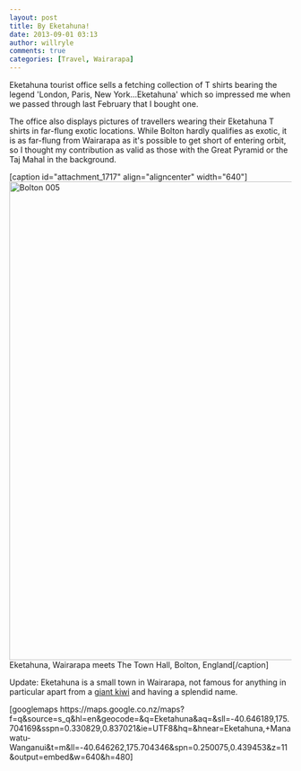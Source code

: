 ```yaml
---
layout: post
title: By Eketahuna!
date: 2013-09-01 03:13
author: willryle
comments: true
categories: [Travel, Wairarapa]
---
```

Eketahuna tourist office sells a fetching collection of T shirts bearing the legend 'London, Paris, New York...Eketahuna' which so impressed me when we passed through last February that I bought one.

The office also displays pictures of travellers wearing their Eketahuna T shirts in far-flung exotic locations. While Bolton hardly qualifies as exotic, it is as far-flung from Wairarapa as it's possible to get short of entering orbit, so I thought my contribution as valid as those with the Great Pyramid or the Taj Mahal in the background.

[caption id="attachment_1717" align="aligncenter" width="640"]<a href="http://willryle.files.wordpress.com/2013/09/bolton-005.jpg" target="_blank"><img class="size-large wp-image-1717" alt="Bolton 005" src="http://willryle.files.wordpress.com/2013/09/bolton-005.jpg?w=640" width="640" height="853" /></a> Eketahuna, Wairarapa meets The Town Hall, Bolton, England[/caption]
<p style="text-align:left;">Update: Eketahuna is a small town in Wairarapa, not famous for anything in particular apart from a <a href="http://goo.gl/maps/92Gt3" target="_blank">giant kiwi</a> and having a splendid name.</p>
[googlemaps https://maps.google.co.nz/maps?f=q&amp;source=s_q&amp;hl=en&amp;geocode=&amp;q=Eketahuna&amp;aq=&amp;sll=-40.646189,175.704169&amp;sspn=0.330829,0.837021&amp;ie=UTF8&amp;hq=&amp;hnear=Eketahuna,+Manawatu-Wanganui&amp;t=m&amp;ll=-40.646262,175.704346&amp;spn=0.250075,0.439453&amp;z=11&amp;output=embed&amp;w=640&amp;h=480]
